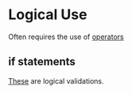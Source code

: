 # Logical Use

Often requires the use of [operators](../operators/README.md)

## if statements 

[These](./ifstmt.cpp) are logical validations.